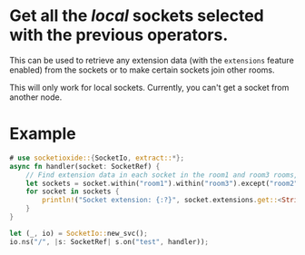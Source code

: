 # Get all the *local* sockets selected with the previous operators.

This can be used to retrieve any extension data (with the `extensions` feature enabled) from the sockets or to make certain sockets join other rooms.

<div class="warning">
    This will only work for local sockets. Currently, you can't get a socket from another node.
</div>

# Example
```rust
# use socketioxide::{SocketIo, extract::*};
async fn handler(socket: SocketRef) {
    // Find extension data in each socket in the room1 and room3 rooms, except for room2
    let sockets = socket.within("room1").within("room3").except("room2").sockets();
    for socket in sockets {
        println!("Socket extension: {:?}", socket.extensions.get::<String>());
    }
}

let (_, io) = SocketIo::new_svc();
io.ns("/", |s: SocketRef| s.on("test", handler));
```
